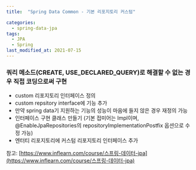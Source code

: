 ```yaml
---
title:  "Spring Data Common - 기본 리포지토리 커스텀"

categories:
  - spring-data-jpa
tags:
  - JPA
  - Spring
last_modified_at: 2021-07-15
---
```


### 쿼리 메소드(CREATE, USE_DECLARED_QUERY)로 해결할 수 없는 경우 직접 코딩으로써 구현
* custom 리포지토리 인터페이스 정의 
* custom repsitory interface에 기능 추가
* 만약 spring data기 지원하는 기능의 성능이 마음에 들지 않은 경우 재정의 가능
* 인터페이스 구현 클래스 만들기 (기본 접미어는 Impl이며, @EnableJpaRepositories의 repositoryImplementationPostfix 옵션으로 수정 가능)
* 엔터티 리포지토리에 커스텀 리포지토리 인터페이스 추가

 

참고: [https://www.inflearn.com/course/스프링-데이터-jpa](https://www.inflearn.com/course/스프링-데이터-jpa)